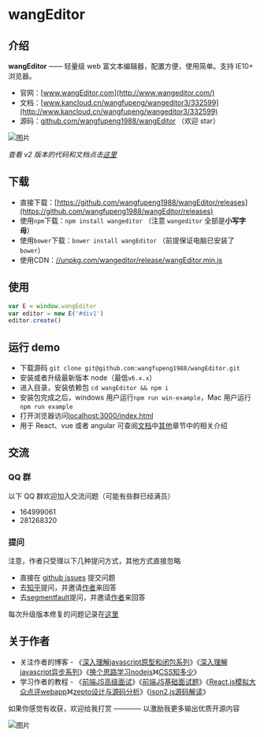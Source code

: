
# wangEditor

## 介绍

**wangEditor** —— 轻量级 web 富文本编辑器，配置方便，使用简单。支持 IE10+ 浏览器。

- 官网：[www.wangEditor.com](http://www.wangeditor.com/)
- 文档：[www.kancloud.cn/wangfupeng/wangeditor3/332599](http://www.kancloud.cn/wangfupeng/wangeditor3/332599)
- 源码：[github.com/wangfupeng1988/wangEditor](https://github.com/wangfupeng1988/wangEditor) （欢迎 star）

![图片](http://images2015.cnblogs.com/blog/138012/201705/138012-20170530202905633-1840158981.png)

*查看 v2 版本的代码和文档点击[这里](https://github.com/wangfupeng1988/wangEditor/tree/v2)*


## 下载

- 直接下载：[https://github.com/wangfupeng1988/wangEditor/releases](https://github.com/wangfupeng1988/wangEditor/releases)
- 使用`npm`下载：`npm install wangeditor` （注意 `wangeditor` 全部是**小写字母**）
- 使用`bower`下载：`bower install wangEditor` （前提保证电脑已安装了`bower`）
- 使用CDN：[//unpkg.com/wangeditor/release/wangEditor.min.js](https://unpkg.com/wangeditor/release/wangEditor.min.js)


## 使用

```javascript
var E = window.wangEditor
var editor = new E('#div1')
editor.create()
```


## 运行 demo

- 下载源码 `git clone git@github.com:wangfupeng1988/wangEditor.git`
- 安装或者升级最新版本 node（最低`v6.x.x`）
- 进入目录，安装依赖包 `cd wangEditor && npm i`
- 安装包完成之后，windows 用户运行`npm run win-example`，Mac 用户运行`npm run example`
- 打开浏览器访问[localhost:3000/index.html](http://localhost:3000/index.html)
- 用于 React、vue 或者 angular 可查阅[文档](http://www.kancloud.cn/wangfupeng/wangeditor3/332599)中[其他](https://www.kancloud.cn/wangfupeng/wangeditor3/335783)章节中的相关介绍

## 交流

### QQ 群

以下 QQ 群欢迎加入交流问题（可能有些群已经满员）

- 164999061
- 281268320

### 提问

注意，作者只受理以下几种提问方式，其他方式直接忽略

- 直接在 [github issues](https://github.com/wangfupeng1988/wangEditor/issues) 提交问题
- 去[知乎](https://www.zhihu.com/)提问，并邀请[作者](https://www.zhihu.com/people/wang-fu-peng-54/activities)来回答
- 去[segmentfault](https://segmentfault.com)提问，并邀请[作者](https://segmentfault.com/u/wangfupeng1988)来回答

每次升级版本修复的问题记录在[这里](ISSUE.md)

## 关于作者

- 关注作者的博客 - 《[深入理解javascript原型和闭包系列](http://www.cnblogs.com/wangfupeng1988/p/4001284.html)》《[深入理解javascript异步系列](https://github.com/wangfupeng1988/js-async-tutorial)》《[换个思路学习nodejs](https://github.com/wangfupeng1988/node-tutorial)》《[CSS知多少](http://www.cnblogs.com/wangfupeng1988/p/4325007.html)》 
- 学习作者的教程 - 《[前端JS高级面试](https://coding.imooc.com/class/190.html)》《[前端JS基础面试题](http://coding.imooc.com/class/115.html)》《[React.js模拟大众点评webapp](http://coding.imooc.com/class/99.html)》《[zepto设计与源码分析](http://www.imooc.com/learn/745)》《[json2.js源码解读](http://study.163.com/course/courseMain.htm?courseId=691008)》

如果你感觉有收获，欢迎给我打赏 ———— 以激励我更多输出优质开源内容

![图片](https://camo.githubusercontent.com/e1558b631931e0a1606c769a61f48770cc0ccb56/687474703a2f2f696d61676573323031352e636e626c6f67732e636f6d2f626c6f672f3133383031322f3230313730322f3133383031322d32303137303232383131323233373739382d313530373139363634332e706e67)

